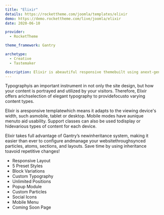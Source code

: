 ```yaml
---
title: "Elixir"
details: https://rockettheme.com/joomla/templates/elixir
demo: https://demo.rockettheme.com/live/joomla/elixir
date: 2020-06-10

provider: 
  - RocketTheme

theme_framework: Gantry

archetype:
  - Creative
  - Tastemaker

description: Elixir is abeautiful responsive themebuilt using anext-generation framework. It ispacked with features and particlesthat are a perfect fit forcafés, coffee shops, pubs, pizzerias, burger joints,and more!Your customers will love it!
---
```


Typographyis an important instrument in not only the site design, but how your content is portrayed and utilized by your visitors. Therefore, Elixir offers arichselection of elegant typography to providefocusto varying content types. 

Elixir is aresponsive templatewhich means it adapts to the viewing device's width, such asmobile, tablet or desktop. Mobile modes have aunique menuto aid usability. Support classes can also be used todisplay or hidevarious types of content for each device.

Elixir takes full advantage of Gantry’s newinheritance system, making it easier than ever to configure andmanage your websitethroughsynced particles, atoms, sections, and layouts. Save time by using inheritance toavoid repetitive changes!

* Responsive Layout
* 5 Preset Styles
* Block Variations
* Custom Typography
* Unlimited Positions
* Popup Module
* Custom Particles
* Social Icons
* Mobile Menu
* Coming Soon Page
